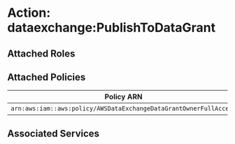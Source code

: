 # Action: dataexchange:PublishToDataGrant

## Attached Roles

## Attached Policies

| Policy ARN | Policy Name |
|------------|-------------|
| `arn:aws:iam::aws:policy/AWSDataExchangeDataGrantOwnerFullAccess` | [AWSDataExchangeDataGrantOwnerFullAccess](../policies.md#awsdataexchangedatagrantownerfullaccess) |

## Associated Services

